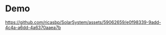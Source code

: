 # Demo

https://github.com/ricasbp/SolarSystem/assets/59062659/e0f98339-9add-4c4a-a6dd-4a6370aaea7b

